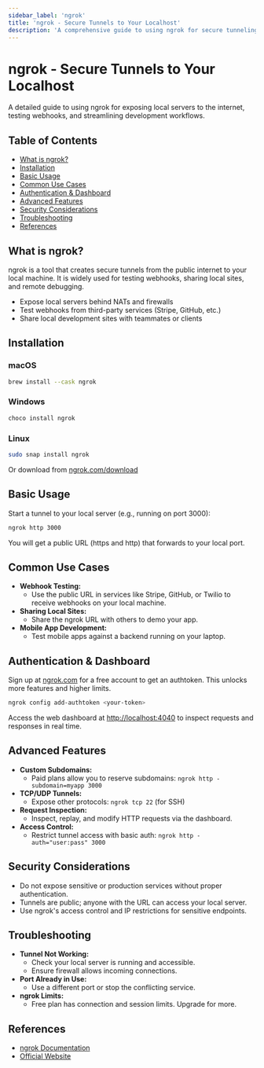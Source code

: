 ```yaml
---
sidebar_label: 'ngrok'
title: 'ngrok - Secure Tunnels to Your Localhost'
description: 'A comprehensive guide to using ngrok for secure tunneling, webhooks, and local development.'
---
```


# ngrok - Secure Tunnels to Your Localhost

A detailed guide to using ngrok for exposing local servers to the internet, testing webhooks, and streamlining development workflows.

## Table of Contents
- [What is ngrok?](#what-is-ngrok)
- [Installation](#installation)
- [Basic Usage](#basic-usage)
- [Common Use Cases](#common-use-cases)
- [Authentication & Dashboard](#authentication--dashboard)
- [Advanced Features](#advanced-features)
- [Security Considerations](#security-considerations)
- [Troubleshooting](#troubleshooting)
- [References](#references)

## What is ngrok?

ngrok is a tool that creates secure tunnels from the public internet to your local machine. It is widely used for testing webhooks, sharing local sites, and remote debugging.

- Expose local servers behind NATs and firewalls
- Test webhooks from third-party services (Stripe, GitHub, etc.)
- Share local development sites with teammates or clients

## Installation

### macOS
```bash
brew install --cask ngrok
```

### Windows
```powershell
choco install ngrok
```

### Linux
```bash
sudo snap install ngrok
```

Or download from [ngrok.com/download](https://ngrok.com/download)

## Basic Usage

Start a tunnel to your local server (e.g., running on port 3000):

```bash
ngrok http 3000
```

You will get a public URL (https and http) that forwards to your local port.

## Common Use Cases

- **Webhook Testing:**
  - Use the public URL in services like Stripe, GitHub, or Twilio to receive webhooks on your local machine.
- **Sharing Local Sites:**
  - Share the ngrok URL with others to demo your app.
- **Mobile App Development:**
  - Test mobile apps against a backend running on your laptop.

## Authentication & Dashboard

Sign up at [ngrok.com](https://ngrok.com) for a free account to get an authtoken. This unlocks more features and higher limits.

```bash
ngrok config add-authtoken <your-token>
```

Access the web dashboard at [http://localhost:4040](http://localhost:4040) to inspect requests and responses in real time.

## Advanced Features

- **Custom Subdomains:**
  - Paid plans allow you to reserve subdomains: `ngrok http -subdomain=myapp 3000`
- **TCP/UDP Tunnels:**
  - Expose other protocols: `ngrok tcp 22` (for SSH)
- **Request Inspection:**
  - Inspect, replay, and modify HTTP requests via the dashboard.
- **Access Control:**
  - Restrict tunnel access with basic auth: `ngrok http -auth="user:pass" 3000`

## Security Considerations

- Do not expose sensitive or production services without proper authentication.
- Tunnels are public; anyone with the URL can access your local server.
- Use ngrok's access control and IP restrictions for sensitive endpoints.

## Troubleshooting

- **Tunnel Not Working:**
  - Check your local server is running and accessible.
  - Ensure firewall allows incoming connections.
- **Port Already in Use:**
  - Use a different port or stop the conflicting service.
- **ngrok Limits:**
  - Free plan has connection and session limits. Upgrade for more.

## References

- [ngrok Documentation](https://ngrok.com/docs)
- [Official Website](https://ngrok.com) 